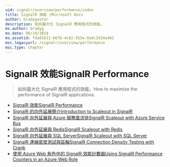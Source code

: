 ```yaml
---
uid: signalr/overview/performance/index
title: SignalR 效能 |Microsoft Docs
author: bradygaster
description: 如何最大化 SignalR 應用程式的效能。
ms.author: bradyg
ms.date: 09/19/2014
ms.assetid: fda81611-b67b-4c62-915e-8adc1924a401
msc.legacyurl: /signalr/overview/performance
msc.type: chapter
---
```

<a name="signalr-performance"></a><span data-ttu-id="3379d-103">SignalR 效能</span><span class="sxs-lookup"><span data-stu-id="3379d-103">SignalR Performance</span></span>
====================
> <span data-ttu-id="3379d-104">如何最大化 SignalR 應用程式的效能。</span><span class="sxs-lookup"><span data-stu-id="3379d-104">How to maximize the performance of SignalR applications.</span></span>


- [<span data-ttu-id="3379d-105">SignalR 效能</span><span class="sxs-lookup"><span data-stu-id="3379d-105">SignalR Performance</span></span>](signalr-performance.md)
- [<span data-ttu-id="3379d-106">SignalR 的向外延展簡介</span><span class="sxs-lookup"><span data-stu-id="3379d-106">Introduction to Scaleout in SignalR</span></span>](scaleout-in-signalr.md)
- [<span data-ttu-id="3379d-107">SignalR 向外延展與 Azure 服務匯流排</span><span class="sxs-lookup"><span data-stu-id="3379d-107">SignalR Scaleout with Azure Service Bus</span></span>](scaleout-with-windows-azure-service-bus.md)
- [<span data-ttu-id="3379d-108">SignalR 向外延展與 Redis</span><span class="sxs-lookup"><span data-stu-id="3379d-108">SignalR Scaleout with Redis</span></span>](scaleout-with-redis.md)
- [<span data-ttu-id="3379d-109">SignalR 向外延展與 SQL Server</span><span class="sxs-lookup"><span data-stu-id="3379d-109">SignalR Scaleout with SQL Server</span></span>](scaleout-with-sql-server.md)
- [<span data-ttu-id="3379d-110">SignalR 連線密度測試與區軸</span><span class="sxs-lookup"><span data-stu-id="3379d-110">SignalR Connection Density Testing with Crank</span></span>](signalr-connection-density-testing-with-crank.md)
- [<span data-ttu-id="3379d-111">使用 Azure Web 角色中的 SignalR 效能計數器</span><span class="sxs-lookup"><span data-stu-id="3379d-111">Using SignalR Performance Counters in an Azure Web Role</span></span>](using-signalr-performance-counters-in-an-azure-web-role.md)
